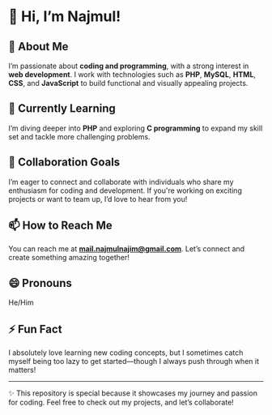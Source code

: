 # 👋 Hi, I’m Najmul!

## 👀 About Me
I’m passionate about **coding and programming**, with a strong interest in **web development**. I work with technologies such as **PHP**, **MySQL**, **HTML**, **CSS**, and **JavaScript** to build functional and visually appealing projects.

## 🌱 Currently Learning
I’m diving deeper into **PHP** and exploring **C programming** to expand my skill set and tackle more challenging problems.

## 💞️ Collaboration Goals
I’m eager to connect and collaborate with individuals who share my enthusiasm for coding and development. If you're working on exciting projects or want to team up, I’d love to hear from you!

## 📫 How to Reach Me
You can reach me at **[mail.najmulnajim@gmail.com](mailto:mail.najmulnajim@gmail.com)**. Let’s connect and create something amazing together!

## 😄 Pronouns
He/Him

## ⚡ Fun Fact
I absolutely love learning new coding concepts, but I sometimes catch myself being too lazy to get started—though I always push through when it matters!

---

✨ This repository is special because it showcases my journey and passion for coding. Feel free to check out my projects, and let’s collaborate!

